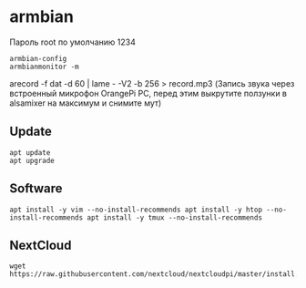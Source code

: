 # armbian
Пароль root по умолчанию 1234  
```
armbian-config
armbianmonitor -m
```
arecord -f dat -d 60 | lame - -V2 -b 256 > record.mp3 (Запись звука через встроенный микрофон OrangePi PC, перед этим выкрутите ползунки в alsamixer на максимум и снимите мут)

## Update
```
apt update
apt upgrade
```

## Software
``
apt install -y vim --no-install-recommends
apt install -y htop --no-install-recommends
apt install -y tmux --no-install-recommends
``

## NextCloud
```
wget https://raw.githubusercontent.com/nextcloud/nextcloudpi/master/install.sh
```
